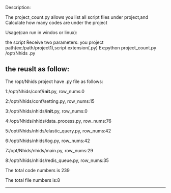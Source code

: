 Description:

The project_count.py allows you list all script files under project,and Calculate how many codes are under the project


Usage(can run in windos or linux):

the script Receive two parameters: you project path(ex:/path/project1),script extension(.py)
Ex:python project_count.py /opt/Nhids .py

the reuslt as follow:
-------------------------------------------------

The /opt/Nhids project have .py file as follows:

1:/opt/Nhids/conf/__init__.py, row_nums:0

2:/opt/Nhids/conf/setting.py, row_nums:15


3:/opt/Nhids/nhids/__init__.py, row_nums:0

4:/opt/Nhids/nhids/data_process.py, row_nums:76

5:/opt/Nhids/nhids/elastic_query.py, row_nums:42

6:/opt/Nhids/nhids/log.py, row_nums:42

7:/opt/Nhids/nhids/main.py, row_nums:29

8:/opt/Nhids/nhids/redis_queue.py, row_nums:35

The total code numbers is 239

The total file numbers is:8

------------------------------------------------
